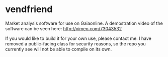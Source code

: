 vendfriend
==========

Market analysis software for use on Gaiaonline. A demostration video of the software can be seen here: http://vimeo.com/73043532

If you would like to build it for your own use, please contact me. I have removed a public-facing class for security reasons, so the repo you currently see will not be able to compile on its own.
